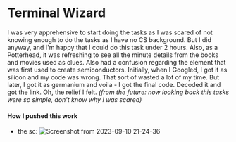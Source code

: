 # Terminal Wizard
I was very apprehensive to start doing the tasks as I was scared of not knowing enough to do the tasks as I have no CS background. But I did anyway, and I'm happy that I could do this task under 2 hours. Also, as a Potterhead, it was refreshing to see all the minute details from the books and movies used as clues. Also had a confusion regarding the element that was first used to create semiconductors. Initially, when I Googled, I got it as silicon and my code was wrong. That sort of wasted a lot of my time. But later, I got it as germanium and voila - I got the final code. Decoded it and got the link. Oh, the relief I felt. *(from the future: now looking back this tasks were so simple, don't know why i was scared)*

#### How I pushed this work  
- the sc:
![Screenshot from 2023-09-10 21-24-36](https://github.com/pn1616/amfoss_tasks/assets/143744137/028af4dd-248f-4d6e-8cb8-cb36a97519ca)
